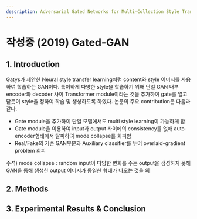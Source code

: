 ```yaml
---
description: Adversarial Gated Networks for Multi-Collection Style Transfer
---
```


# 작성중 \(2019\) Gated-GAN

## 1. Introduction

Gatys가 제안한 Neural style transfer learning처럼 content와 style 이미지를 사용하여 학습하는 GAN이다. 특이하게 다양한 style을 학습하기 위해 단일 GAN 내부 encoder와 decoder 사이 Transformer module이라는 것을 추가하여 gate를 열고 닫듯이 style을 정하여 학습 및 생성하도록 하였다. 논문의 주요 contribution은 다음과 같다.

* Gate module을 추가하여 단일 모델에서도 multi style learning이 가능하게 함
* Gate module을 이용하여 input과 output 사이에의 consistency를 없애 auto-encoder형태에서 탈피하여 mode collapse를 회피함
* Real/Fake의 기존 GAN부분과 Auxiliary classifier를 두어 overlaid-gradient problem 회피

주석\) mode collapse : random input이 다양한 변화를 주는 output을 생성하지 못해 GAN을 통해 생성한 output 이미지가 동일한 형태가 나오는 것을 의

## 2. Methods



## 3. Experimental Results & Conclusion

